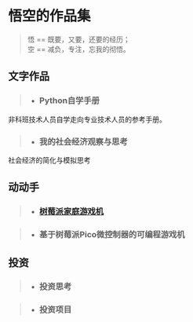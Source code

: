 # 悟空的作品集

> 悟 == 既要，又要，还要的经历；  
> 空 == 减负，专注，忘我的彻悟。

## 文字作品

> * ### Python自学手册  
非科班技术人员自学走向专业技术人员的参考手册。

> * ### 我的社会经济观察与思考
社会经济的简化与模拟思考

## 动动手

> * ### [树莓派家庭游戏机](/RaspberryPi-FC/)

> * ### 基于树莓派Pico微控制器的可编程游戏机

## 投资

> * ### 投资思考

> * ### 投资项目

